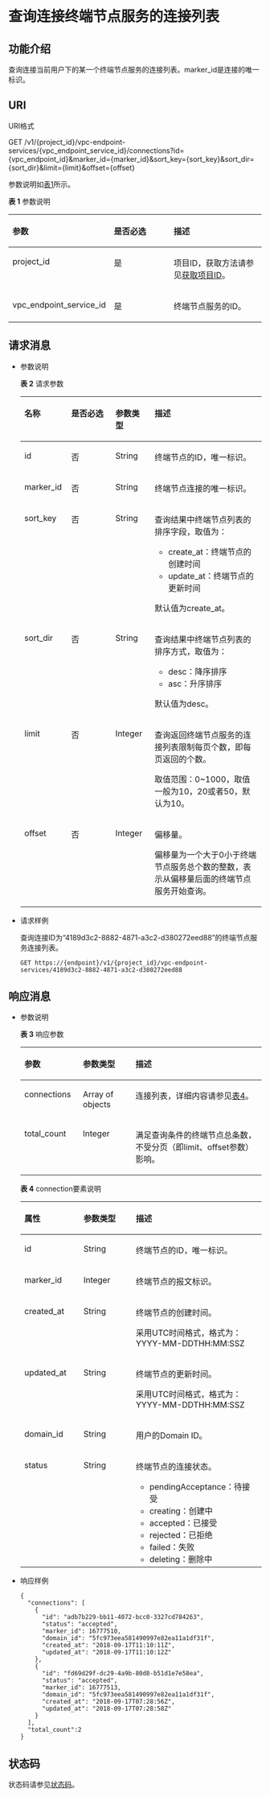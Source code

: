 # 查询连接终端节点服务的连接列表<a name="zh-cn_topic_0130978810"></a>

## 功能介绍<a name="section59609807"></a>

查询连接当前用户下的某一个终端节点服务的连接列表。marker\_id是连接的唯一标识。

## URI<a name="section66726219"></a>

URI格式

GET /v1/\{project\_id\}/vpc-endpoint-services/\{vpc\_endpoint\_service\_id\}/connections?id=\{vpc\_endpoint\_id\}&marker\_id=\{marker\_id\}&sort\_key=\{sort\_key\}&sort\_dir=\{sort\_dir\}&limit=\{limit\}&offset=\{offset\}

参数说明如[表1](#table36274863)所示。

**表 1**  参数说明

<a name="table36274863"></a>
<table><thead align="left"><tr id="row8393309"><th class="cellrowborder" valign="top" width="32.65%" id="mcps1.2.4.1.1"><p id="p8769420"><a name="p8769420"></a><a name="p8769420"></a>参数</p>
</th>
<th class="cellrowborder" valign="top" width="26.529999999999998%" id="mcps1.2.4.1.2"><p id="p39234444"><a name="p39234444"></a><a name="p39234444"></a>是否必选</p>
</th>
<th class="cellrowborder" valign="top" width="40.82%" id="mcps1.2.4.1.3"><p id="p23873413"><a name="p23873413"></a><a name="p23873413"></a>描述</p>
</th>
</tr>
</thead>
<tbody><tr id="row54698270"><td class="cellrowborder" valign="top" width="32.65%" headers="mcps1.2.4.1.1 "><p id="p1374847"><a name="p1374847"></a><a name="p1374847"></a>project_id</p>
</td>
<td class="cellrowborder" valign="top" width="26.529999999999998%" headers="mcps1.2.4.1.2 "><p id="p44253777"><a name="p44253777"></a><a name="p44253777"></a>是</p>
</td>
<td class="cellrowborder" valign="top" width="40.82%" headers="mcps1.2.4.1.3 "><p id="p27786171"><a name="p27786171"></a><a name="p27786171"></a>项目ID，获取方法请参见<a href="获取项目ID.md">获取项目ID</a>。</p>
</td>
</tr>
<tr id="row48748953"><td class="cellrowborder" valign="top" width="32.65%" headers="mcps1.2.4.1.1 "><p id="p56351131"><a name="p56351131"></a><a name="p56351131"></a>vpc_endpoint_service_id</p>
</td>
<td class="cellrowborder" valign="top" width="26.529999999999998%" headers="mcps1.2.4.1.2 "><p id="p1038922"><a name="p1038922"></a><a name="p1038922"></a>是</p>
</td>
<td class="cellrowborder" valign="top" width="40.82%" headers="mcps1.2.4.1.3 "><p id="p17043853"><a name="p17043853"></a><a name="p17043853"></a>终端节点服务的ID。</p>
</td>
</tr>
</tbody>
</table>

## 请求消息<a name="section63665063"></a>

-   参数说明

    **表 2**  请求参数

    <a name="table52582818"></a>
    <table><thead align="left"><tr id="row52789044"><th class="cellrowborder" valign="top" width="19.388061193880613%" id="mcps1.2.5.1.1"><p id="p48054166"><a name="p48054166"></a><a name="p48054166"></a>名称</p>
    </th>
    <th class="cellrowborder" valign="top" width="18.36816318368163%" id="mcps1.2.5.1.2"><p id="p73360"><a name="p73360"></a><a name="p73360"></a>是否必选</p>
    </th>
    <th class="cellrowborder" valign="top" width="16.238376162383762%" id="mcps1.2.5.1.3"><p id="p5942219"><a name="p5942219"></a><a name="p5942219"></a>参数类型</p>
    </th>
    <th class="cellrowborder" valign="top" width="46.005399460053994%" id="mcps1.2.5.1.4"><p id="p11557743"><a name="p11557743"></a><a name="p11557743"></a>描述</p>
    </th>
    </tr>
    </thead>
    <tbody><tr id="row63761954"><td class="cellrowborder" valign="top" width="19.388061193880613%" headers="mcps1.2.5.1.1 "><p id="p64444687"><a name="p64444687"></a><a name="p64444687"></a>id</p>
    </td>
    <td class="cellrowborder" valign="top" width="18.36816318368163%" headers="mcps1.2.5.1.2 "><p id="p52637148"><a name="p52637148"></a><a name="p52637148"></a>否</p>
    </td>
    <td class="cellrowborder" valign="top" width="16.238376162383762%" headers="mcps1.2.5.1.3 "><p id="p35750577"><a name="p35750577"></a><a name="p35750577"></a>String</p>
    </td>
    <td class="cellrowborder" valign="top" width="46.005399460053994%" headers="mcps1.2.5.1.4 "><p id="p10115639"><a name="p10115639"></a><a name="p10115639"></a>终端节点的ID，唯一标识。</p>
    </td>
    </tr>
    <tr id="row23931892"><td class="cellrowborder" valign="top" width="19.388061193880613%" headers="mcps1.2.5.1.1 "><p id="p59435077"><a name="p59435077"></a><a name="p59435077"></a>marker_id</p>
    </td>
    <td class="cellrowborder" valign="top" width="18.36816318368163%" headers="mcps1.2.5.1.2 "><p id="p49511964"><a name="p49511964"></a><a name="p49511964"></a>否</p>
    </td>
    <td class="cellrowborder" valign="top" width="16.238376162383762%" headers="mcps1.2.5.1.3 "><p id="p51046110"><a name="p51046110"></a><a name="p51046110"></a>String</p>
    </td>
    <td class="cellrowborder" valign="top" width="46.005399460053994%" headers="mcps1.2.5.1.4 "><p id="p41094261"><a name="p41094261"></a><a name="p41094261"></a>终端节点连接的唯一标识。</p>
    </td>
    </tr>
    <tr id="row34304036"><td class="cellrowborder" valign="top" width="19.388061193880613%" headers="mcps1.2.5.1.1 "><p id="p27163541"><a name="p27163541"></a><a name="p27163541"></a>sort_key</p>
    </td>
    <td class="cellrowborder" valign="top" width="18.36816318368163%" headers="mcps1.2.5.1.2 "><p id="p52763214"><a name="p52763214"></a><a name="p52763214"></a>否</p>
    </td>
    <td class="cellrowborder" valign="top" width="16.238376162383762%" headers="mcps1.2.5.1.3 "><p id="p45961976"><a name="p45961976"></a><a name="p45961976"></a>String</p>
    </td>
    <td class="cellrowborder" valign="top" width="46.005399460053994%" headers="mcps1.2.5.1.4 "><p id="p562418271823"><a name="p562418271823"></a><a name="p562418271823"></a>查询结果中终端节点列表的排序字段，取值为：</p>
    <a name="ul512472071414"></a><a name="ul512472071414"></a><ul id="ul512472071414"><li>create_at：终端节点的创建时间</li><li>update_at：终端节点的更新时间</li></ul>
    <p id="p36041148141413"><a name="p36041148141413"></a><a name="p36041148141413"></a>默认值为create_at。</p>
    </td>
    </tr>
    <tr id="row18957973"><td class="cellrowborder" valign="top" width="19.388061193880613%" headers="mcps1.2.5.1.1 "><p id="p59200815"><a name="p59200815"></a><a name="p59200815"></a>sort_dir</p>
    </td>
    <td class="cellrowborder" valign="top" width="18.36816318368163%" headers="mcps1.2.5.1.2 "><p id="p30536693"><a name="p30536693"></a><a name="p30536693"></a>否</p>
    </td>
    <td class="cellrowborder" valign="top" width="16.238376162383762%" headers="mcps1.2.5.1.3 "><p id="p57553105"><a name="p57553105"></a><a name="p57553105"></a>String</p>
    </td>
    <td class="cellrowborder" valign="top" width="46.005399460053994%" headers="mcps1.2.5.1.4 "><p id="p2195022"><a name="p2195022"></a><a name="p2195022"></a>查询结果中终端节点列表的排序方式，取值为：</p>
    <a name="ul9628101291617"></a><a name="ul9628101291617"></a><ul id="ul9628101291617"><li>desc：降序排序</li><li>asc：升序排序</li></ul>
    <p id="p1719319255168"><a name="p1719319255168"></a><a name="p1719319255168"></a>默认值为desc。</p>
    </td>
    </tr>
    <tr id="row60429836"><td class="cellrowborder" valign="top" width="19.388061193880613%" headers="mcps1.2.5.1.1 "><p id="p62978522"><a name="p62978522"></a><a name="p62978522"></a>limit</p>
    </td>
    <td class="cellrowborder" valign="top" width="18.36816318368163%" headers="mcps1.2.5.1.2 "><p id="p986624"><a name="p986624"></a><a name="p986624"></a>否</p>
    </td>
    <td class="cellrowborder" valign="top" width="16.238376162383762%" headers="mcps1.2.5.1.3 "><p id="p12807719"><a name="p12807719"></a><a name="p12807719"></a>Integer</p>
    </td>
    <td class="cellrowborder" valign="top" width="46.005399460053994%" headers="mcps1.2.5.1.4 "><p id="p30792310"><a name="p30792310"></a><a name="p30792310"></a>查询返回终端节点服务的连接列表限制每页个数，即每页返回的个数。</p>
    <p id="p8695341"><a name="p8695341"></a><a name="p8695341"></a>取值范围：0~1000，取值一般为10，20或者50，默认为10。</p>
    </td>
    </tr>
    <tr id="row11149206"><td class="cellrowborder" valign="top" width="19.388061193880613%" headers="mcps1.2.5.1.1 "><p id="p30670511"><a name="p30670511"></a><a name="p30670511"></a>offset</p>
    </td>
    <td class="cellrowborder" valign="top" width="18.36816318368163%" headers="mcps1.2.5.1.2 "><p id="p1283432"><a name="p1283432"></a><a name="p1283432"></a>否</p>
    </td>
    <td class="cellrowborder" valign="top" width="16.238376162383762%" headers="mcps1.2.5.1.3 "><p id="p36849129"><a name="p36849129"></a><a name="p36849129"></a>Integer</p>
    </td>
    <td class="cellrowborder" valign="top" width="46.005399460053994%" headers="mcps1.2.5.1.4 "><p id="p5736126132214"><a name="p5736126132214"></a><a name="p5736126132214"></a>偏移量。</p>
    <p id="p11912494222"><a name="p11912494222"></a><a name="p11912494222"></a>偏移量为一个大于0小于终端节点服务总个数的整数，表示从偏移量后面的终端节点服务开始查询。</p>
    </td>
    </tr>
    </tbody>
    </table>

-   请求样例

    查询连接ID为“4189d3c2-8882-4871-a3c2-d380272eed88”的终端节点服务连接列表。

    ```
    GET https://{endpoint}/v1/{project_id}/vpc-endpoint-services/4189d3c2-8882-4871-a3c2-d380272eed88
    ```


## 响应消息<a name="section56596492"></a>

-   参数说明

    **表 3**  响应参数

    <a name="table3483316"></a>
    <table><thead align="left"><tr id="row57609611"><th class="cellrowborder" valign="top" width="24.242424242424242%" id="mcps1.2.4.1.1"><p id="p35866908"><a name="p35866908"></a><a name="p35866908"></a>参数</p>
    </th>
    <th class="cellrowborder" valign="top" width="21.842184218421842%" id="mcps1.2.4.1.2"><p id="p19538401"><a name="p19538401"></a><a name="p19538401"></a>参数类型</p>
    </th>
    <th class="cellrowborder" valign="top" width="53.91539153915391%" id="mcps1.2.4.1.3"><p id="p39106626"><a name="p39106626"></a><a name="p39106626"></a>描述</p>
    </th>
    </tr>
    </thead>
    <tbody><tr id="row13520169"><td class="cellrowborder" valign="top" width="24.242424242424242%" headers="mcps1.2.4.1.1 "><p id="p21391867"><a name="p21391867"></a><a name="p21391867"></a>connections</p>
    </td>
    <td class="cellrowborder" valign="top" width="21.842184218421842%" headers="mcps1.2.4.1.2 "><p id="p55019682"><a name="p55019682"></a><a name="p55019682"></a>Array of objects</p>
    </td>
    <td class="cellrowborder" valign="top" width="53.91539153915391%" headers="mcps1.2.4.1.3 "><p id="p27409286"><a name="p27409286"></a><a name="p27409286"></a>连接列表，详细内容请参见<a href="#table35346078">表4</a>。</p>
    </td>
    </tr>
    <tr id="row45356986"><td class="cellrowborder" valign="top" width="24.242424242424242%" headers="mcps1.2.4.1.1 "><p id="p50037251"><a name="p50037251"></a><a name="p50037251"></a>total_count</p>
    </td>
    <td class="cellrowborder" valign="top" width="21.842184218421842%" headers="mcps1.2.4.1.2 "><p id="p26485565"><a name="p26485565"></a><a name="p26485565"></a>Integer</p>
    </td>
    <td class="cellrowborder" valign="top" width="53.91539153915391%" headers="mcps1.2.4.1.3 "><p id="p19295714142518"><a name="p19295714142518"></a><a name="p19295714142518"></a>满足查询条件的终端节点总条数，不受分页（即limit、offset参数）影响。</p>
    </td>
    </tr>
    </tbody>
    </table>

    **表 4**  connection要素说明

    <a name="table35346078"></a>
    <table><thead align="left"><tr id="row47425555"><th class="cellrowborder" valign="top" width="24.490000000000002%" id="mcps1.2.4.1.1"><p id="p16264769"><a name="p16264769"></a><a name="p16264769"></a>属性</p>
    </th>
    <th class="cellrowborder" valign="top" width="21.73%" id="mcps1.2.4.1.2"><p id="p42377887"><a name="p42377887"></a><a name="p42377887"></a>参数类型</p>
    </th>
    <th class="cellrowborder" valign="top" width="53.779999999999994%" id="mcps1.2.4.1.3"><p id="p10056789"><a name="p10056789"></a><a name="p10056789"></a>描述</p>
    </th>
    </tr>
    </thead>
    <tbody><tr id="row9293580"><td class="cellrowborder" valign="top" width="24.490000000000002%" headers="mcps1.2.4.1.1 "><p id="p14582507"><a name="p14582507"></a><a name="p14582507"></a>id</p>
    </td>
    <td class="cellrowborder" valign="top" width="21.73%" headers="mcps1.2.4.1.2 "><p id="p40332443"><a name="p40332443"></a><a name="p40332443"></a>String</p>
    </td>
    <td class="cellrowborder" valign="top" width="53.779999999999994%" headers="mcps1.2.4.1.3 "><p id="p45702468"><a name="p45702468"></a><a name="p45702468"></a>终端节点的ID，唯一标识。</p>
    </td>
    </tr>
    <tr id="row8669029"><td class="cellrowborder" valign="top" width="24.490000000000002%" headers="mcps1.2.4.1.1 "><p id="p31102709"><a name="p31102709"></a><a name="p31102709"></a>marker_id</p>
    </td>
    <td class="cellrowborder" valign="top" width="21.73%" headers="mcps1.2.4.1.2 "><p id="p36291473"><a name="p36291473"></a><a name="p36291473"></a>Integer</p>
    </td>
    <td class="cellrowborder" valign="top" width="53.779999999999994%" headers="mcps1.2.4.1.3 "><p id="p53928226"><a name="p53928226"></a><a name="p53928226"></a>终端节点的报文标识。</p>
    </td>
    </tr>
    <tr id="row15591994"><td class="cellrowborder" valign="top" width="24.490000000000002%" headers="mcps1.2.4.1.1 "><p id="p54992021"><a name="p54992021"></a><a name="p54992021"></a>created_at</p>
    </td>
    <td class="cellrowborder" valign="top" width="21.73%" headers="mcps1.2.4.1.2 "><p id="p25168729"><a name="p25168729"></a><a name="p25168729"></a>String</p>
    </td>
    <td class="cellrowborder" valign="top" width="53.779999999999994%" headers="mcps1.2.4.1.3 "><p id="p22890001"><a name="p22890001"></a><a name="p22890001"></a>终端节点的创建时间。</p>
    <p id="p871616113394"><a name="p871616113394"></a><a name="p871616113394"></a>采用UTC时间格式，格式为：YYYY-MM-DDTHH:MM:SSZ</p>
    </td>
    </tr>
    <tr id="row27283604"><td class="cellrowborder" valign="top" width="24.490000000000002%" headers="mcps1.2.4.1.1 "><p id="p62488324"><a name="p62488324"></a><a name="p62488324"></a>updated_at</p>
    </td>
    <td class="cellrowborder" valign="top" width="21.73%" headers="mcps1.2.4.1.2 "><p id="p28389464"><a name="p28389464"></a><a name="p28389464"></a>String</p>
    </td>
    <td class="cellrowborder" valign="top" width="53.779999999999994%" headers="mcps1.2.4.1.3 "><p id="p27321481"><a name="p27321481"></a><a name="p27321481"></a>终端节点的更新时间。</p>
    <p id="p181016810016"><a name="p181016810016"></a><a name="p181016810016"></a>采用UTC时间格式，格式为：YYYY-MM-DDTHH:MM:SSZ</p>
    </td>
    </tr>
    <tr id="row26389441"><td class="cellrowborder" valign="top" width="24.490000000000002%" headers="mcps1.2.4.1.1 "><p id="p57169983"><a name="p57169983"></a><a name="p57169983"></a>domain_id</p>
    </td>
    <td class="cellrowborder" valign="top" width="21.73%" headers="mcps1.2.4.1.2 "><p id="p257086"><a name="p257086"></a><a name="p257086"></a>String</p>
    </td>
    <td class="cellrowborder" valign="top" width="53.779999999999994%" headers="mcps1.2.4.1.3 "><p id="p20824038"><a name="p20824038"></a><a name="p20824038"></a>用户的Domain ID。</p>
    </td>
    </tr>
    <tr id="row53198616"><td class="cellrowborder" valign="top" width="24.490000000000002%" headers="mcps1.2.4.1.1 "><p id="p14120655"><a name="p14120655"></a><a name="p14120655"></a>status</p>
    </td>
    <td class="cellrowborder" valign="top" width="21.73%" headers="mcps1.2.4.1.2 "><p id="p2922435"><a name="p2922435"></a><a name="p2922435"></a>String</p>
    </td>
    <td class="cellrowborder" valign="top" width="53.779999999999994%" headers="mcps1.2.4.1.3 "><p id="p583352918492"><a name="p583352918492"></a><a name="p583352918492"></a>终端节点的连接状态。</p>
    <a name="ul1860111019616"></a><a name="ul1860111019616"></a><ul id="ul1860111019616"><li>pendingAcceptance：待接受</li><li>creating：创建中</li><li>accepted：已接受</li><li>rejected：已拒绝</li><li>failed：失败</li><li>deleting：删除中</li></ul>
    </td>
    </tr>
    </tbody>
    </table>


-   响应样例

    ```
    {
      "connections": [
        {
          "id": "adb7b229-bb11-4072-bcc0-3327cd784263",
          "status": "accepted",
          "marker_id": 16777510,
          "domain_id": "5fc973eea581490997e82ea11a1df31f",
          "created_at": "2018-09-17T11:10:11Z",
          "updated_at": "2018-09-17T11:10:12Z"
        },
        {
          "id": "fd69d29f-dc29-4a9b-80d8-b51d1e7e58ea",
          "status": "accepted",
          "marker_id": 16777513,
          "domain_id": "5fc973eea581490997e82ea11a1df31f",
          "created_at": "2018-09-17T07:28:56Z",
          "updated_at": "2018-09-17T07:28:58Z"
        }
      ],
      "total_count":2
    }
    ```


## 状态码<a name="section20913125"></a>

状态码请参见[状态码](状态码.md)。

